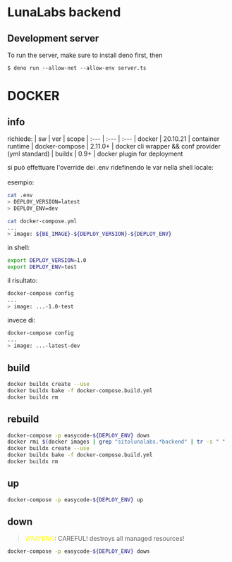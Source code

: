 # LunaLabs backend 

## Development server
To run the server, make sure to install deno first, then 
```
$ deno run --allow-net --allow-env server.ts
```
# DOCKER

## info

richiede:
| sw | ver | scope
| :--- | :--- | :---
| docker | 20.10.21 | container runtime
| docker-compose | 2.11.0+ | docker cli wrapper && conf provider (yml standard)
| buildx | 0.9+ | docker plugin for deployment

si può effettuare l'override dei .env ridefinendo le var nella shell locale:
<br><br>
esempio:
<br>
```bash
cat .env
> DEPLOY_VERSION=latest
> DEPLOY_ENV=dev
```

```bash
cat docker-compose.yml
...
> image: ${BE_IMAGE}-${DEPLOY_VERSION}-${DEPLOY_ENV}
```

in shell:
```bash
export DEPLOY_VERSION=1.0
export DEPLOY_ENV=test
```

il risultato:
```bash
docker-compose config
...
> image: ...-1.0-test
```

invece di:
```bash
docker-compose config
...
> image: ...-latest-dev
```

## build

```bash
docker buildx create --use
docker buildx bake -f docker-compose.build.yml 
docker buildx rm
```

## rebuild

```bash
docker-compose -p easycode-${DEPLOY_ENV} down
docker rmi $(docker images | grep "sitolunalabs.*backend" | tr -s " " | cut -d" " -f 3)
docker buildx create --use
docker buildx bake -f docker-compose.build.yml
docker buildx rm
```

## up

```bash
docker-compose -p easycode-${DEPLOY_ENV} up
```

## down 

> <span style="color:yellow">WARNING</span>: CAREFUL! destroys all managed resources!

```bash
docker-compose -p easycode-${DEPLOY_ENV} down
```